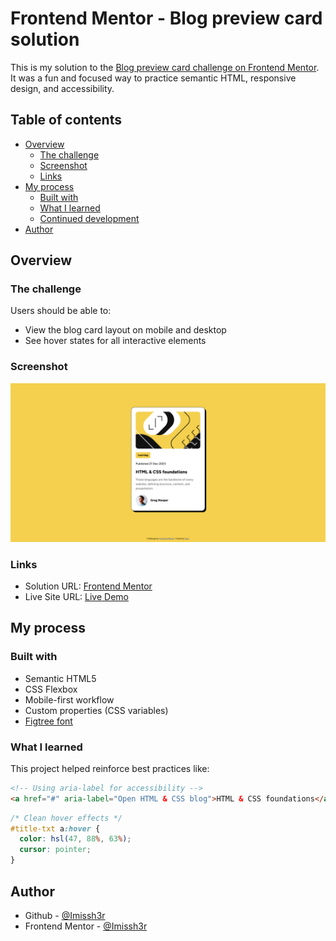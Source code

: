 # Frontend Mentor - Blog preview card solution

This is my solution to the [Blog preview card challenge on Frontend Mentor](https://www.frontendmentor.io/challenges/blog-preview-card-ckPaj01IcS). It was a fun and focused way to practice semantic HTML, responsive design, and accessibility.

## Table of contents

- [Overview](#overview)
  - [The challenge](#the-challenge)
  - [Screenshot](#screenshot)
  - [Links](#links)
- [My process](#my-process)
  - [Built with](#built-with)
  - [What I learned](#what-i-learned)
  - [Continued development](#continued-development)
- [Author](#author)

## Overview

### The challenge

Users should be able to:

- View the blog card layout on mobile and desktop
- See hover states for all interactive elements

### Screenshot

![Blog Preview Card](./assets/images/Screenshot.png)

### Links

- Solution URL: [Frontend Mentor](https://www.frontendmentor.io/solutions/responsive-blog-preview-card-using-html-and-css-XOtJoWUQb4)
- Live Site URL: [Live Demo](https://imissh3r.github.io/blog-preview-card/)

## My process

### Built with

- Semantic HTML5
- CSS Flexbox
- Mobile-first workflow
- Custom properties (CSS variables)
- [Figtree font](https://fonts.google.com/specimen/Figtree)

### What I learned

This project helped reinforce best practices like:

```html
<!-- Using aria-label for accessibility -->
<a href="#" aria-label="Open HTML & CSS blog">HTML & CSS foundations</a>
```
```css
/* Clean hover effects */
#title-txt a:hover {
  color: hsl(47, 88%, 63%);
  cursor: pointer;
}
```

## Author

- Github - [@Imissh3r](https://github.com/Imissh3r)
- Frontend Mentor - [@Imissh3r](https://www.frontendmentor.io/profile/Imissh3r)
